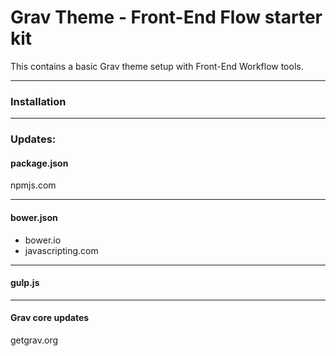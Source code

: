 # Grav Theme - Front-End Flow starter kit

This contains a basic Grav theme setup with Front-End Workflow tools.

-----

### Installation

-----

### Updates:

#### package.json

npmjs.com

-----

#### bower.json

- bower.io
- javascripting.com

-----

#### gulp.js

-----

#### Grav core updates

getgrav.org
